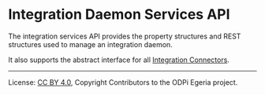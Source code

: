 <!-- SPDX-License-Identifier: CC-BY-4.0 -->
<!-- Copyright Contributors to the ODPi Egeria project. -->

# Integration Daemon Services API

The integration services API provides the property structures and
REST structures used to manage an integration daemon.

It also supports the abstract interface for all
[Integration Connectors](../docs/integration-connector.md).






----
License: [CC BY 4.0](https://creativecommons.org/licenses/by/4.0/),
Copyright Contributors to the ODPi Egeria project.